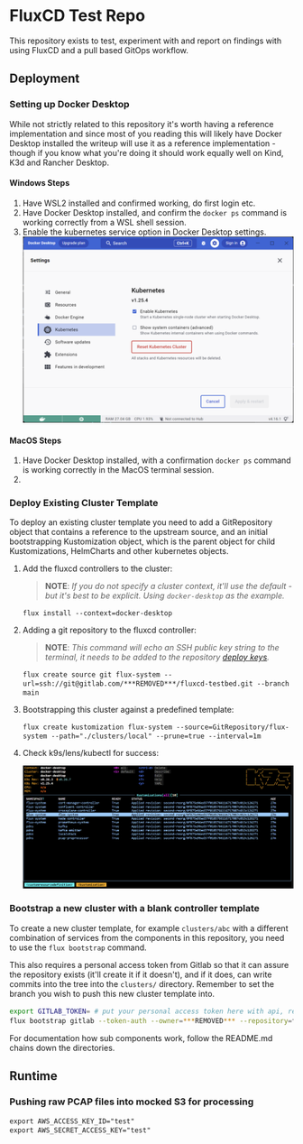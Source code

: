# FluxCD Test Repo

This repository exists to test, experiment with and report on findings with using FluxCD and a pull based GitOps workflow.

## Deployment

### Setting up Docker Desktop

While not strictly related to this repository it's worth having a reference implementation and since most of you reading this will likely have Docker Desktop installed the writeup will use it as a reference implementation - though if you know what you're doing it should work equally well on Kind, K3d and Rancher Desktop.

#### Windows Steps

1. Have WSL2 installed and confirmed working, do first login etc.
1. Have Docker Desktop installed, and confirm the `docker ps` command is working correctly from a WSL shell session.
1. Enable the kubernetes service option in Docker Desktop settings.
    ![docker-desktop-windows](docs/windows-docker-desktop.png)

#### MacOS Steps

1. Have Docker Desktop installed, with a confirmation `docker ps` command is working correctly in the MacOS terminal session.
1. 

### Deploy Existing Cluster Template

To deploy an existing cluster template you need to add a GitRepository object that contains a reference to the upstream source, and an initial bootstrapping Kustomization object, which is the parent object for child Kustomizations, HelmCharts and other kubernetes objects.


1. Add the fluxcd controllers to the cluster:
    > **NOTE**: _If you do not specify a cluster context, it'll use the default - but it's best to be explicit. Using `docker-desktop` as the example._
    ```shell
    flux install --context=docker-desktop
    ```
1. Adding a git repository to the fluxcd controller:
    > **NOTE**: _This command will echo an SSH public key string to the terminal, it needs to be added to the repository [deploy keys](https://gitlab.com/***REMOVED***/fluxcd-testbed/-/settings/repository#js-deploy-keys-settings)._

    ```shell
    flux create source git flux-system --url=ssh://git@gitlab.com/***REMOVED***/fluxcd-testbed.git --branch main
    ```

1. Bootstrapping this cluster against a predefined template:
    ```
    flux create kustomization flux-system --source=GitRepository/flux-system --path="./clusters/local" --prune=true --interval=1m 
    ```
4. Check k9s/lens/kubectl for success:
    
    ![K9s showing succesful deployment](docs/k9s-reconcile-success.png)

### Bootstrap a new cluster with a blank controller template

To create a new cluster template, for example `clusters/abc` with a different combination of services from the components in this repository, you need to use the `flux bootstrap` command.

This also requires a personal access token from Gitlab so that it can assure the repository exists (it'll create it if it doesn't), and if it does, can write commits into the tree into the `clusters/` directory. Remember to set the branch you wish to push this new cluster template into.

```bash
export GITLAB_TOKEN= # put your personal access token here with api, read_api and read_repository access
flux bootstrap gitlab --token-auth --owner=***REMOVED*** --repository=fluxcd-testbed --branch=main --path=./clusters/abc
```

For documentation how sub components work, follow the README.md chains down the directories.

## Runtime

### Pushing raw PCAP files into mocked S3 for processing



```
export AWS_ACCESS_KEY_ID="test"
export AWS_SECRET_ACCESS_KEY="test"
```